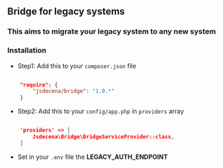 ## Bridge for legacy systems

### This aims to migrate your legacy system to any new system

### Installation

- Step1: Add this to your `composer.json` file

```json

	"require": {
	    "jsdecena/bridge": "1.0.*"
	}

```

- Step2: Add this to your `config/app.php` in `providers` array

```json

	'providers' => [
	    Jsdecena\Bridge\BridgeServiceProvider::class,
	]

```

- Set in your `.env` file the **LEGACY_AUTH_ENDPOINT**
